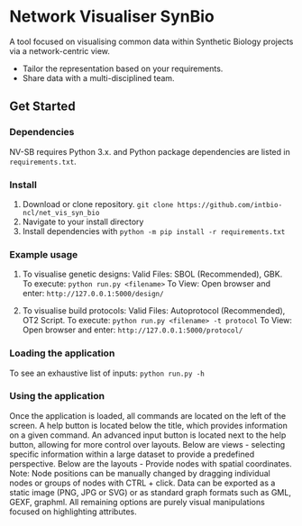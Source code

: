 # Network Visualiser SynBio

A tool focused on visualising common data within Synthetic Biology projects via a network-centric view.

* Tailor the representation based on your requirements.
* Share data with a multi-disciplined team.

## Get Started

### Dependencies

NV-SB requires Python 3.x. and Python package dependencies are listed in `requirements.txt`.

### Install

1. Download or clone repository. `git clone https://github.com/intbio-ncl/net_vis_syn_bio`
2. Navigate to your install directory
3. Install dependencies with `python -m pip install -r requirements.txt`


### Example usage

1. To visualise genetic designs:
    Valid Files: SBOL (Recommended), GBK.
    To execute: `python run.py <filename>`
    To View: Open browser and enter: `http://127.0.0.1:5000/design/`

2. To visualise build protocols:
    Valid Files: Autoprotocol (Recommended), OT2 Script.
    To execute: `python run.py <filename> -t protocol`
    To View: Open browser and enter: `http://127.0.0.1:5000/protocol/`

### Loading the application
To see an exhaustive list of inputs: `python run.py -h`

### Using the application
Once the application is loaded, all commands are located on the left of the screen.
A help button is located below the title, which provides information on a given command.
An advanced input button is located next to the help button, allowing for more control over layouts.
Below are views - selecting specific information within a large dataset to provide a predefined perspective. 
Below are the layouts - Provide nodes with spatial coordinates. Note: Node positions can be manually changed by dragging individual nodes or groups of nodes with CTRL + click.
Data can be exported as a static image (PNG, JPG or SVG) or as standard graph formats such as GML, GEXF, graphml.
All remaining options are purely visual manipulations focused on highlighting attributes.



